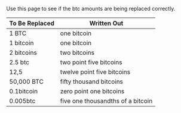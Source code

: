 Use this page to see if the btc amounts are being replaced correctly.

|To Be Replaced|Written Out|
|-|-|
|1 BTC|one bitcoin  
|1 bitcoin|one bitcoin|  
|2 bitcoins|two bitcoins|
|2.5 btc|two point five bitcoins|
|12,5|twelve point five bitcoins|
|50,000 BTC|fifty thousand bitcoins|
|0.1bitcoin|zero point one bitcoins|
|0.005btc|five one thousandths of a bitcoin|
